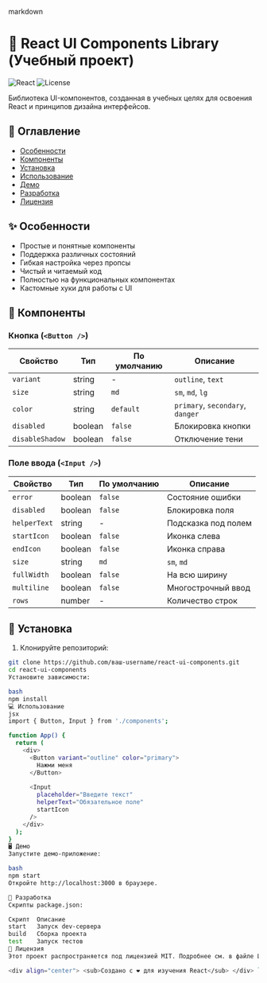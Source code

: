 markdown
# 🎨 React UI Components Library (Учебный проект)

![React](https://img.shields.io/badge/React-18.2.0-blue)
![License](https://img.shields.io/badge/License-MIT-green)

Библиотека UI-компонентов, созданная в учебных целях для освоения React и принципов дизайна интерфейсов.

## 📌 Оглавление

- [Особенности](#особенности)
- [Компоненты](#компоненты)
- [Установка](#установка)
- [Использование](#использование)
- [Демо](#демо)
- [Разработка](#разработка)
- [Лицензия](#лицензия)

## ✨ Особенности

- Простые и понятные компоненты
- Поддержка различных состояний
- Гибкая настройка через пропсы
- Чистый и читаемый код
- Полностью на функциональных компонентах
- Кастомные хуки для работы с UI

## 🧩 Компоненты

### Кнопка (`<Button />`)
| Свойство       | Тип      | По умолчанию | Описание                  |
|----------------|----------|--------------|---------------------------|
| `variant`      | string   | -            | `outline`, `text`         |
| `size`         | string   | `md`         | `sm`, `md`, `lg`          |
| `color`        | string   | `default`    | `primary`, `secondary`, `danger` |
| `disabled`     | boolean  | `false`      | Блокировка кнопки         |
| `disableShadow`| boolean  | `false`      | Отключение тени           |

### Поле ввода (`<Input />`)
| Свойство       | Тип      | По умолчанию | Описание                  |
|----------------|----------|--------------|---------------------------|
| `error`        | boolean  | `false`      | Состояние ошибки          |
| `disabled`     | boolean  | `false`      | Блокировка поля           |
| `helperText`   | string   | -            | Подсказка под полем       |
| `startIcon`    | boolean  | `false`      | Иконка слева              |
| `endIcon`      | boolean  | `false`      | Иконка справа             |
| `size`         | string   | `md`         | `sm`, `md`                |
| `fullWidth`    | boolean  | `false`      | На всю ширину             |
| `multiline`    | boolean  | `false`      | Многострочный ввод        |
| `rows`         | number   | -            | Количество строк          |

## 🚀 Установка

1. Клонируйте репозиторий:
```bash
git clone https://github.com/ваш-username/react-ui-components.git
cd react-ui-components
Установите зависимости:

bash
npm install
💻 Использование
jsx
import { Button, Input } from './components';

function App() {
  return (
    <div>
      <Button variant="outline" color="primary">
        Нажми меня
      </Button>
      
      <Input 
        placeholder="Введите текст"
        helperText="Обязательное поле"
        startIcon
      />
    </div>
  );
}
🖥️ Демо
Запустите демо-приложение:

bash
npm start
Откройте http://localhost:3000 в браузере.

🔧 Разработка
Скрипты package.json:

Скрипт	Описание
start	Запуск dev-сервера
build	Сборка проекта
test	Запуск тестов
📜 Лицензия
Этот проект распространяется под лицензией MIT. Подробнее см. в файле LICENSE.

<div align="center"> <sub>Создано с ❤️ для изучения React</sub> </div> ```
